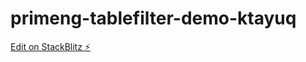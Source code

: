 # primeng-tablefilter-demo-ktayuq

[Edit on StackBlitz ⚡️](https://stackblitz.com/edit/primeng-tablefilter-demo-ktayuq)